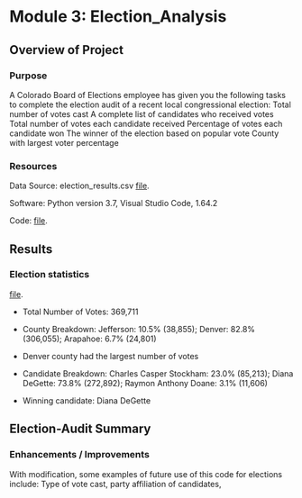 # Module 3: Election_Analysis
## Overview of Project
### Purpose

A Colorado Board of Elections employee has given you the following tasks to complete the election audit of a recent local congressional election:
Total number of votes cast
A complete list of candidates who received votes
Total number of votes each candidate received
Percentage of votes each candidate won
The winner of the election based on popular vote
County with largest voter percentage
### Resources

Data Source: election_results.csv
[file](Resources/election_results.csv).

Software: Python version 3.7, Visual Studio Code, 1.64.2

Code: [file](PyPoll_Challenge.py).

## Results
### Election statistics

[file](Analysis/election_analysis.txt).

*	Total Number of Votes:  369,711

*	County Breakdown: Jefferson: 10.5% (38,855); Denver: 82.8% (306,055); Arapahoe: 6.7% (24,801)
    
*	Denver county had the largest number of votes

*	Candidate Breakdown: Charles Casper Stockham: 23.0% (85,213); Diana DeGette: 73.8% (272,892); Raymon Anthony Doane: 3.1% (11,606)

*	Winning candidate: Diana DeGette

## Election-Audit Summary
### Enhancements / Improvements

With modification, some examples of future use of this code for elections include:
  Type of vote cast, party affiliation of candidates, 
